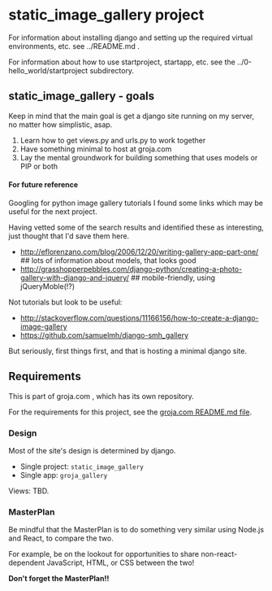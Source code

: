 
# static_image_gallery project

For information about installing django and setting up the required virtual environments, etc. see ../README.md .

For information about how to use startproject, startapp, etc. see the ../0-hello_world/startproject subdirectory.

## static_image_gallery - goals

Keep in mind that the main goal is get a django site running on my server, no matter how simplistic, asap.

1. Learn how to get views.py and urls.py to work together
2. Have something minimal to host at groja.com
3. Lay the mental groundwork for building something that uses models or PIP or both

#### For future reference

Googling for python image gallery tutorials I found some links which may be useful for the next project.

Having vetted some of the search results and identified these as interesting, just thought that I'd save them here.

* http://eflorenzano.com/blog/2006/12/20/writing-gallery-app-part-one/  ## lots of information about models, that looks good
* http://grasshopperpebbles.com/django-python/creating-a-photo-gallery-with-django-and-jquery/  ## mobile-friendly, using jQueryMoble(!?)

Not tutorials but look to be useful:

* http://stackoverflow.com/questions/11166156/how-to-create-a-django-image-gallery
* https://github.com/samuelmh/django-smh_gallery

But seriously, first things first, and that is hosting a minimal django site.

## Requirements

This is part of groja.com , which has its own repository.

For the requirements for this project, see the [groja.com README.md file](https://github.com/tomwhartung/groja.com).

### Design

Most of the site's design is determined by django.

* Single project: `static_image_gallery`
* Single app: `groja_gallery`

Views: TBD.

### MasterPlan

Be mindful that the MasterPlan is to do something very similar using Node.js and React, to compare the two.

For example, be on the lookout for opportunities to share non-react-dependent JavaScript, HTML, or CSS between the two!

**Don't forget the MasterPlan!!**


